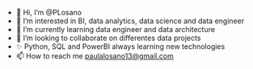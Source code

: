 - 👋 Hi, I’m @PLosano
- 👀 I’m interested in BI, data analytics, data science and data engineer
- 🌱 I’m currently learning data engineer and data architecture
- 💞️ I’m looking to collaborate on differentes data projects 
- ✨ Python, SQL and PowerBI always learning new technologies 
- 📫 How to reach me paulalosano13@gmail.com

<!---
PLosano/PLosano is a ✨ special ✨ repository because its `README.md` (this file) appears on your GitHub profile.
You can click the Preview link to take a look at your changes.
--->
